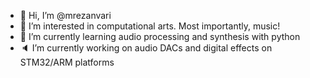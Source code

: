 - 👋 Hi, I’m @mrezanvari
- 👀 I’m interested in computational arts. Most importantly, music!
- 🌱 I’m currently learning audio processing and synthesis with python
- 🔈 I’m currently working on audio DACs and digital effects on STM32/ARM platforms

<!---
mrezanvari/mrezanvari is a ✨ special ✨ repository because its `README.md` (this file) appears on your GitHub profile.
You can click the Preview link to take a look at your changes.
--->
